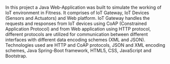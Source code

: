 In this project a Java Web-Application was built to simulate the working of IoT environment in Fitness. It comprises of IoT Gateway, IoT Devices (Sensors and Actuators) and Web platform. IoT Gateway handles the requests and responses from IoT devices using CoAP (Constrained Application Protocol) and from Web application using HTTP protocol, different protocols are utilized for communication between different interfaces with different data encoding schemes (XML and JSON). Technologies used are HTTP and CoAP protocols, JSON and XML encoding schemes, Java Spring-Boot framework, HTML5, CSS, JavaScript and Bootstrap.
